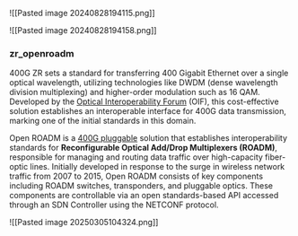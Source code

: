 
![[Pasted image 20240828194115.png]]


![[Pasted image 20240828194158.png]]


### zr_openroadm

400G ZR sets a standard for transferring 400 Gigabit Ethernet over a single optical wavelength, utilizing technologies like DWDM (dense wavelength division multiplexing) and higher-order modulation such as 16 QAM. Developed by the [Optical Interoperability Forum](https://www.oiforum.com/) (OIF), this cost-effective solution establishes an interoperable interface for 400G data transmission, marking one of the initial standards in this domain.

Open ROADM is a [400G pluggable](https://www.fs.com/products/147091.html?c_site=community&c_ctype=knowledge&c_from=wordlink&c_cat=BMCS220004-400G-Wiki&c_rel=29491) solution that establishes interoperability standards for **Reconfigurable Optical Add/Drop Multiplexers (ROADM)**, responsible for managing and routing data traffic over high-capacity fiber-optic lines. Initially developed in response to the surge in wireless network traffic from 2007 to 2015, Open ROADM consists of key components including ROADM switches, transponders, and pluggable optics. These components are controllable via an open standards-based API accessed through an SDN Controller using the NETCONF protocol.

![[Pasted image 20250305104324.png]]
